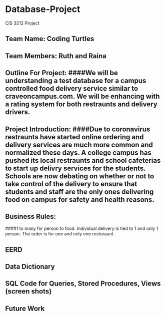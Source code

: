 # Database-Project
CIS 3212 Project
## Team Name: Coding Turtles
## Team Members: Ruth and Raina
## Outline For Project: ####We will be understanding a test database for a campus controlled food delivery service similar to craveoncampus.com. We will be enhancing with a rating system for both restraunts and delivery drivers. 
## Project Introduction: ####Due to coronavirus restraunts have started online ordering and delivery services are much more common and normalized these days. A college campus has pushed its local restraunts and school cafeterias to start up delivry services for the students. Schools are now debating on whether or not to take control of the delivery to ensure that students and staff are the only ones delivering food on campus for safety and health reasons. 
## Business Rules: 
####1 to many for person to food. Individual delivery is tied to 1 and only 1 person. The order is for one and only one resturaunt. 

## EERD
## Data Dictionary
## SQL Code for Queries, Stored Procedures, Views (screen shots)
## Future Work
